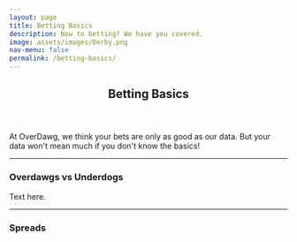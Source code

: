 ```yaml
---
layout: page
title: Betting Basics
description: New to betting? We have you covered. 
image: assets/images/Derby.png
nav-menu: false
permalink: /betting-basics/
---
```

<!-- Main -->
<div id="main" class="alt">

<!-- One -->
<section id="one">
	<div class="inner">
		<header class="major">
			<h1>Betting Basics</h1>
		</header>

<!-- Content -->
<p>At OverDawg, we think your bets are only as good as our data. But your data won't mean much if you don't know the basics!</p>

<hr>

<h3>Overdawgs vs Underdogs</h3>
<p>Text here. </p>
<hr>

<h3>Spreads</h3>










